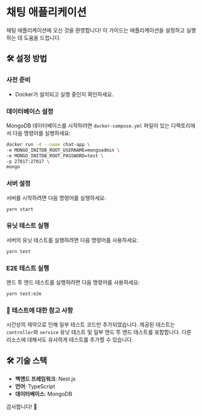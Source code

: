 # 채팅 애플리케이션

채팅 애플리케이션에 오신 것을 환영합니다! 이 가이드는 애플리케이션을 설정하고 실행하는 데 도움을 드립니다.

## 🛠️ 설정 방법

### 사전 준비
- Docker가 설치되고 실행 중인지 확인하세요.

### 데이터베이스 설정
MongoDB 데이터베이스를 시작하려면 `docker-compose.yml` 파일이 있는 디렉토리에서 다음 명령어를 실행하세요:

```sh
docker run -d --name chat-app \
-e MONGO_INITDB_ROOT_USERNAME=mongoadmin \
-e MONGO_INITDB_ROOT_PASSWORD=test \
-p 27017:27017 \
mongo
```

### 서버 설정
서버를 시작하려면 다음 명령어를 실행하세요:

```sh
yarn start
```

### 유닛 테스트 실행
서버의 유닛 테스트를 실행하려면 다음 명령어를 사용하세요:

```sh
yarn test
```

### E2E 테스트 실행
엔드 투 엔드 테스트를 실행하려면 다음 명령어를 사용하세요:

```sh
yarn test:e2e
```

### 💬 테스트에 대한 참고 사항
시간상의 제약으로 인해 일부 테스트 코드만 추가되었습니다. 제공된 테스트는 `controller`와 `service` 유닛 테스트 및 일부 엔드 투 엔드 테스트를 포함합니다. 다른 리소스에 대해서도 유사하게 테스트를 추가할 수 있습니다.

## 🛠️ 기술 스택
- **백엔드 프레임워크**: Nest.js
- **언어**: TypeScript
- **데이터베이스**: MongoDB

감사합니다! 🎉
```
